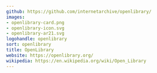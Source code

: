 ```yaml
---
github: https://github.com/internetarchive/openlibrary/
images:
- openlibrary-card.png
- openlibrary-icon.svg
- openlibrary-ar21.svg
logohandle: openlibrary
sort: openlibrary
title: OpenLibrary
website: https://openlibrary.org/
wikipedia: https://en.wikipedia.org/wiki/Open_Library
---
```

